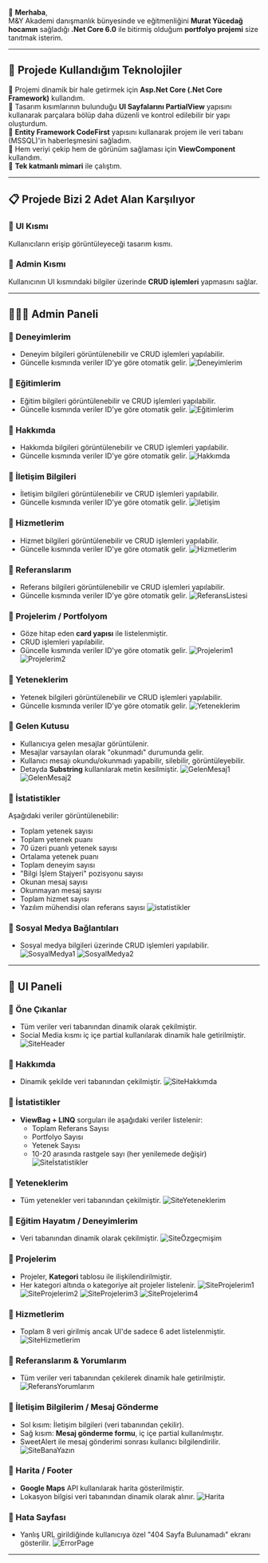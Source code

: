 👋 **Merhaba**,  
M&Y Akademi danışmanlık bünyesinde ve eğitmenliğini **Murat Yücedağ hocamın** sağladığı **.Net Core 6.0** ile bitirmiş olduğum **portfolyo projemi** size tanıtmak isterim.

---

## 🚀 **Projede Kullandığım Teknolojiler**

🧩 Projemi dinamik bir hale getirmek için **Asp.Net Core (.Net Core Framework)** kullandım.  
🧩 Tasarım kısımlarının bulunduğu **UI Sayfalarını PartialView** yapısını kullanarak parçalara bölüp daha düzenli ve kontrol edilebilir bir yapı oluşturdum.  
🧩 **Entity Framework CodeFirst** yapısını kullanarak projem ile veri tabanı (MSSQL)'in haberleşmesini sağladım.  
🧩 Hem veriyi çekip hem de görünüm sağlaması için **ViewComponent** kullandım.  
🧩 **Tek katmanlı mimari** ile çalıştım.  

---

## 📋 **Projede Bizi 2 Adet Alan Karşılıyor**

### 💊 **UI Kısmı**
Kullanıcıların erişip görüntüleyeceği tasarım kısmı.

### 💊 **Admin Kısmı**
Kullanıcının UI kısmındaki bilgiler üzerinde **CRUD işlemleri** yapmasını sağlar.

---

## 🧑🏻‍💻 **Admin Paneli**

### 📍 Deneyimlerim
- Deneyim bilgileri görüntülenebilir ve CRUD işlemleri yapılabilir.
- Güncelle kısmında veriler ID'ye göre otomatik gelir.
![Deneyimlerim](https://github.com/user-attachments/assets/945ee3c1-879d-4d27-9116-0f5f15c606ae)

### 📍 Eğitimlerim
- Eğitim bilgileri görüntülenebilir ve CRUD işlemleri yapılabilir.
- Güncelle kısmında veriler ID'ye göre otomatik gelir.
![Eğitimlerim](https://github.com/user-attachments/assets/0ad2453c-870b-4baa-a998-048d4bb5cb4e)

### 📍 Hakkımda
- Hakkımda bilgileri görüntülenebilir ve CRUD işlemleri yapılabilir.
- Güncelle kısmında veriler ID'ye göre otomatik gelir.
![Hakkımda](https://github.com/user-attachments/assets/fad8cb10-cbd6-4188-a6f6-8fd3189ee51f)

### 📍 İletişim Bilgileri
- İletişim bilgileri görüntülenebilir ve CRUD işlemleri yapılabilir.
- Güncelle kısmında veriler ID'ye göre otomatik gelir.
![iletişim](https://github.com/user-attachments/assets/844c2002-9a27-4b54-8db1-5a5f112d65aa)

### 📍 Hizmetlerim
- Hizmet bilgileri görüntülenebilir ve CRUD işlemleri yapılabilir.
- Güncelle kısmında veriler ID'ye göre otomatik gelir.
![Hizmetlerim](https://github.com/user-attachments/assets/e6c415f8-52db-4351-8583-d0d99222b924)

### 📍 Referanslarım
- Referans bilgileri görüntülenebilir ve CRUD işlemleri yapılabilir.
- Güncelle kısmında veriler ID'ye göre otomatik gelir.
![ReferansListesi](https://github.com/user-attachments/assets/72eac347-10d9-4ab9-945a-0b4acce6b24b)

### 📍 Projelerim / Portfolyom
- Göze hitap eden **card yapısı** ile listelenmiştir.
- CRUD işlemleri yapılabilir.
- Güncelle kısmında veriler ID'ye göre otomatik gelir.
![Projelerim1](https://github.com/user-attachments/assets/0e520fd2-d721-436d-854d-2326a83842ad)
![Projelerim2](https://github.com/user-attachments/assets/a4fee976-4c33-426b-b2fe-9f77900b939e)

### 📍 Yeteneklerim
- Yetenek bilgileri görüntülenebilir ve CRUD işlemleri yapılabilir.
- Güncelle kısmında veriler ID'ye göre otomatik gelir.
![Yeteneklerim](https://github.com/user-attachments/assets/2765e8ba-c43a-451d-8317-7bb6fbd5edfd)

### 📍 Gelen Kutusu
- Kullanıcıya gelen mesajlar görüntülenir.
- Mesajlar varsayılan olarak "okunmadı" durumunda gelir.
- Kullanıcı mesajı okundu/okunmadı yapabilir, silebilir, görüntüleyebilir.
- Detayda **Substring** kullanılarak metin kesilmiştir.
![GelenMesaj1](https://github.com/user-attachments/assets/903e6621-fc6c-4643-bc97-0f9493c09936)
![GelenMesaj2](https://github.com/user-attachments/assets/16b9ad28-aa1f-4366-84f3-2b861034d5b2)

### 📍 İstatistikler
Aşağıdaki veriler görüntülenebilir:
- Toplam yetenek sayısı
- Toplam yetenek puanı
- 70 üzeri puanlı yetenek sayısı
- Ortalama yetenek puanı
- Toplam deneyim sayısı
- "Bilgi İşlem Stajyeri" pozisyonu sayısı
- Okunan mesaj sayısı
- Okunmayan mesaj sayısı
- Toplam hizmet sayısı
- Yazılım mühendisi olan referans sayısı
![istatistikler](https://github.com/user-attachments/assets/0b9773bd-4f48-48e5-95d4-db7a2637fc4c)

### 📍 Sosyal Medya Bağlantıları
- Sosyal medya bilgileri üzerinde CRUD işlemleri yapılabilir.
![SosyalMedya1](https://github.com/user-attachments/assets/707421bd-e11e-4243-8ed9-b0fcb8ed3952)
![SosyalMedya2](https://github.com/user-attachments/assets/113e03a1-1b06-454d-b31e-7861d86e121d)

---


## 💊 **UI Paneli**

### 📍 Öne Çıkanlar
- Tüm veriler veri tabanından dinamik olarak çekilmiştir.
- Social Media kısmı iç içe partial kullanılarak dinamik hale getirilmiştir.
![SiteHeader](https://github.com/user-attachments/assets/68273745-68db-4b90-a327-e0d2dadda511)

### 📍 Hakkımda
- Dinamik şekilde veri tabanından çekilmiştir.
![SiteHakkımda](https://github.com/user-attachments/assets/5805d7fc-ffbf-45d7-8ded-3e9b4bafaf77)

### 📍 İstatistikler
- **ViewBag + LINQ** sorguları ile aşağıdaki veriler listelenir:
  - Toplam Referans Sayısı
  - Portfolyo Sayısı
  - Yetenek Sayısı
  - 10-20 arasında rastgele sayı (her yenilemede değişir)
![Siteİstatistikler](https://github.com/user-attachments/assets/e3a4f991-1501-49e1-b618-8177adac8e03)

### 📍 Yeteneklerim
- Tüm yetenekler veri tabanından çekilmiştir.
![SiteYeteneklerim](https://github.com/user-attachments/assets/265b0b26-092e-443f-880c-b5e96ca1240a)

### 📍 Eğitim Hayatım / Deneyimlerim
- Veri tabanından dinamik olarak çekilmiştir.
![SiteÖzgeçmişim](https://github.com/user-attachments/assets/6c35aeb9-12ac-43cd-90b1-f5d74876c5f5)

### 📍 Projelerim
- Projeler, **Kategori** tablosu ile ilişkilendirilmiştir.
- Her kategori altında o kategoriye ait projeler listelenir.
![SiteProjelerim1](https://github.com/user-attachments/assets/184f1cc9-b204-4225-9f7b-32436b0c2778)
![SiteProjelerim2](https://github.com/user-attachments/assets/cef288b9-3d69-4dc2-9965-e2eaf9f942f3)
![SiteProjelerim3](https://github.com/user-attachments/assets/62ce0e07-458a-42a4-9383-af68ea59766a)
![SiteProjelerim4](https://github.com/user-attachments/assets/f01a3751-a6d0-4c07-b876-3780ca1cad8b)

### 📍 Hizmetlerim
- Toplam 8 veri girilmiş ancak UI'de sadece 6 adet listelenmiştir.
![SiteHizmetlerim](https://github.com/user-attachments/assets/b6baf895-9547-4d09-8a6c-cb8d6c0d65c5)


### 📍 Referanslarım & Yorumlarım
- Tüm veriler veri tabanından çekilerek dinamik hale getirilmiştir.
![ReferansYorumlarım](https://github.com/user-attachments/assets/a9a388d8-0c90-4098-a3b0-97800b981ecd)

### 📍 İletişim Bilgilerim / Mesaj Gönderme
- Sol kısım: İletişim bilgileri (veri tabanından çekilir).
- Sağ kısım: **Mesaj gönderme formu**, iç içe partial kullanılmıştır.
- SweetAlert ile mesaj gönderimi sonrası kullanıcı bilgilendirilir.
![SiteBanaYazın](https://github.com/user-attachments/assets/e36630b9-c692-42b6-9448-048ead2abe45)

### 📍 Harita / Footer
- **Google Maps** API kullanılarak harita gösterilmiştir.
- Lokasyon bilgisi veri tabanından dinamik olarak alınır.
![Harita](https://github.com/user-attachments/assets/2a14a4f7-fbed-46e8-92ee-fe50c7742ec7)

### 📍 Hata Sayfası
- Yanlış URL girildiğinde kullanıcıya özel "404 Sayfa Bulunamadı" ekranı gösterilir.
![ErrorPage](https://github.com/user-attachments/assets/192a9ebc-855d-4a9d-8488-a8318595c65c)

---


